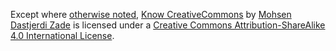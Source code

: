 Except where [otherwise noted](notes.md),
[Know CreativeCommons](https://github.com/iauctb/know-creativecommons) by
[Mohsen Dastjerdi Zade](https://github.com/mohsend)
is licensed under a
[Creative Commons Attribution-ShareAlike 4.0 International License](https://creativecommons.org/licenses/by-sa/4.0/).

